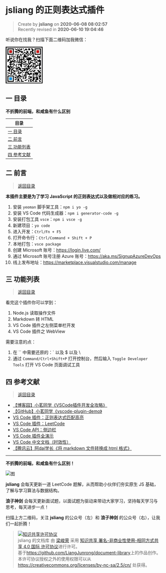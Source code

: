 jsliang 的正则表达式插件
===

> Create by **jsliang** on **2020-06-08 08:02:57**  
> Recently revised in **2020-06-10 19:04:46**  

听说你在找我？扫描下面二维码加我微信：

![](https://github.com/LiangJunrong/document-library/blob/master/public-repertory/img/z-small-wechat.jpeg?raw=true)

## <a name="chapter-one" id="chapter-one"></a>一 目录

**不折腾的前端，和咸鱼有什么区别**

| 目录 |
| --- | 
| [一 目录](#chapter-one) | 
| <a name="catalog-chapter-two" id="catalog-chapter-two"></a>[二 前言](#chapter-two) |
| <a name="catalog-chapter-three" id="catalog-chapter-three"></a>[三 功能列表](#chapter-three) |
| <a name="catalog-chapter-four" id="catalog-chapter-four"></a>[四 参考文献](#chapter-four) |

## <a name="chapter-two" id="chapter-two"></a>二 前言

> [返回目录](#chapter-one)

**本插件主要是为了学习 JavaScript 的正则表达式以及做相对应的练习。**

1. 安装 `yeoman` 脚手架工具：`npm i yo -g`
2. 安装 VS Code 代码生成器：`npm i generator-code -g`
3. 安装打包工具 `vsce`：`npm i vsce -g`
4. 新建项目：`yo code`
5. 进入开发：`Ctrl/Fn + F5`
6. 打开命令行：`Ctrl/Command + Shift + P`
7. 本地打包：`vsce package`
8. 创建 Microsoft 账号：https://login.live.com/
9. 通过 Microsoft 账号注册 Azure 账号：https://aka.ms/SignupAzureDevOps
10. 线上发布地址：https://marketplace.visualstudio.com/manage

## <a name="chapter-three" id="chapter-three"></a>三 功能列表

> [返回目录](#chapter-one)

看完这个插件你可以学到：

1. Node.js 读取操作文件
2. Markdown 转 HTML
3. VS Code 插件之左侧菜单栏开发
4. VS Code 插件之 WebView

需要注意的点：

1. 在 \`\` 中需要还原的：` 以及 $ 以及 \
2. 通过 `Command/Ctrl+Shift+P` 打开控制台，然后输入 `Toggle Developer Tools` 打开 VS Code 页面调试工具

## <a name="chapter-four" id="chapter-four"></a>四 参考文献

> [返回目录](#chapter-one)

* [【博客园】小茗同学《VSCode插件开发全攻略》](https://www.cnblogs.com/liuxianan/p/vscode-plugin-overview.html)
* [【GitHub】小茗同学《vscode-plugin-demo》](https://github.com/sxei/vscode-plugin-demo)
* [VS Code 插件：正则表达式匹配高亮](https://github.com/chrmarti/vscode-regex)
* [VS Code 插件：LeetCode](https://github.com/LeetCode-OpenSource/vscode-leetcode)
* [VS Code API：侧边栏](https://code.visualstudio.com/api/extension-guides/tree-view)
* [VS Code 插件全演示](https://github.com/microsoft/vscode-extension-samples)
* [VS Code 中文文档（时效性）](https://liiked.github.io/VS-Code-Extension-Doc-ZH/#/)
* [【腾讯云】阿dai学长《将 markdown 文件转换成 html 格式》](https://cloud.tencent.com/developer/article/1521409)

---

**不折腾的前端，和咸鱼有什么区别！**

![图](https://github.com/LiangJunrong/document-library/blob/master/public-repertory/img/z-index-small.png?raw=true)

**jsliang** 会每天更新一道 LeetCode 题解，从而帮助小伙伴们夯实原生 JS 基础，了解与学习算法与数据结构。

**浪子神剑** 会每天更新面试题，以面试题为驱动来带动大家学习，坚持每天学习与思考，每天进步一点！

扫描上方二维码，关注 **jsliang** 的公众号（左）和 **浪子神剑** 的公众号（右），让我们一起折腾！

> <a rel="license" href="http://creativecommons.org/licenses/by-nc-sa/4.0/"><img alt="知识共享许可协议" style="border-width:0" src="https://i.creativecommons.org/l/by-nc-sa/4.0/88x31.png" /></a><br /><span xmlns:dct="http://purl.org/dc/terms/" property="dct:title">jsliang 的文档库</span> 由 <a xmlns:cc="http://creativecommons.org/ns#" href="https://github.com/LiangJunrong/document-library" property="cc:attributionName" rel="cc:attributionURL">梁峻荣</a> 采用 <a rel="license" href="http://creativecommons.org/licenses/by-nc-sa/4.0/">知识共享 署名-非商业性使用-相同方式共享 4.0 国际 许可协议</a>进行许可。<br />基于<a xmlns:dct="http://purl.org/dc/terms/" href="https://github.com/LiangJunrong/document-library" rel="dct:source">https://github.com/LiangJunrong/document-library</a>上的作品创作。<br />本许可协议授权之外的使用权限可以从 <a xmlns:cc="http://creativecommons.org/ns#" href="https://creativecommons.org/licenses/by-nc-sa/2.5/cn/" rel="cc:morePermissions">https://creativecommons.org/licenses/by-nc-sa/2.5/cn/</a> 处获得。